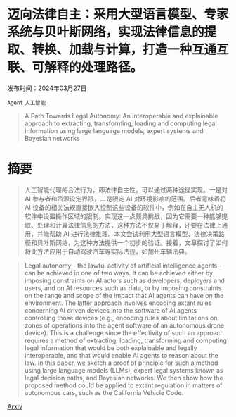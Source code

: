 # 迈向法律自主：采用大型语言模型、专家系统与贝叶斯网络，实现法律信息的提取、转换、加载与计算，打造一种互通互联、可解释的处理路径。

发布时间：2024年03月27日

`Agent` `人工智能`

> A Path Towards Legal Autonomy: An interoperable and explainable approach to extracting, transforming, loading and computing legal information using large language models, expert systems and Bayesian networks

# 摘要

> 人工智能代理的合法行为，即法律自主性，可以通过两种途径实现。一是对 AI 参与者和资源设定界限，二是限定 AI 对环境影响的范围。后者意味着将 AI 设备的相关法规直接嵌入控制这些设备的软件中，例如在自主无人机的软件中设置操作区域的限制。实现这一点颇具挑战，因为它需要一种能够提取、处理和计算法律信息的方法，这种方法不仅易于解释，还要在法律上通用，并能帮助 AI 进行法律推理。本文尝试利用大型语言模型、法律决策路径和贝叶斯网络，为这种方法提供一个初步的验证。接着，文章探讨了如何将此方法应用于自动驾驶汽车等实际法规，如加州车辆法典。

> Legal autonomy - the lawful activity of artificial intelligence agents - can be achieved in one of two ways. It can be achieved either by imposing constraints on AI actors such as developers, deployers and users, and on AI resources such as data, or by imposing constraints on the range and scope of the impact that AI agents can have on the environment. The latter approach involves encoding extant rules concerning AI driven devices into the software of AI agents controlling those devices (e.g., encoding rules about limitations on zones of operations into the agent software of an autonomous drone device). This is a challenge since the effectivity of such an approach requires a method of extracting, loading, transforming and computing legal information that would be both explainable and legally interoperable, and that would enable AI agents to reason about the law. In this paper, we sketch a proof of principle for such a method using large language models (LLMs), expert legal systems known as legal decision paths, and Bayesian networks. We then show how the proposed method could be applied to extant regulation in matters of autonomous cars, such as the California Vehicle Code.

[Arxiv](https://arxiv.org/abs/2403.18537)